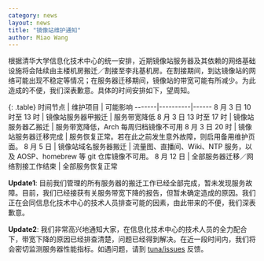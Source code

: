 ```yaml
---
category: news
layout: news
title: "镜像站维护通知"
author: Miao Wang
---
```


根据清华大学信息化技术中心的统一安排，近期镜像站服务器及其依赖的网络基础设施将会陆续由主楼机房搬迁／割接至李兆基机房。在割接期间，到达镜像站的网络可能出现不稳定等情况；在服务器迁移期间，镜像站的带宽可能有所减少。为此造成的不便，我们深表歉意。具体的时间安排如下，望周知。


{: .table}
时间节点 | 维护项目 | 可能影响
-------|----------|------
8 月 3 日 10 时至 13 时 | 镜像站服务器甲搬迁 | 服务带宽降低
8 月 3 日 13 时至 17 时 | 镜像站服务器乙搬迁 | 服务带宽降低，Arch 每周归档镜像不可用
8 月 3 日 20 时 | 镜像站服务器迁移完成 | 服务恢复正常。若在此之前发生意外故障，则启用备用维护页面。
8 月 5 日 | 镜像站域名服务器搬迁 | 流量图、直播间、Wiki、NTP 服务，以及 AOSP、homebrew 等 git 仓库镜像不可用。
8 月 12 日 | 全部服务器迁移／网络割接工作结束 | 全部服务恢复正常

**Update1**: 目前我们管理的所有服务器的搬迁工作已经全部完成，暂未发现服务故障。目前，我们已经接获有关服务带宽下降的报告，但暂未确定造成的原因。我们正在会同信息化技术中心的技术人员排查可能的因素，由此带来的不便，我们深表歉意。

**Update2**: 我们非常高兴地通知大家，在信息化技术中心的技术人员的全力配合下，带宽下降的原因已经排查清楚，问题已经得到解决。在近一段时间内，我们将会密切监测服务器性能指标。如遇问题，请到 [tuna/issues](https://github.com/tuna/issues/issues) 反馈。
